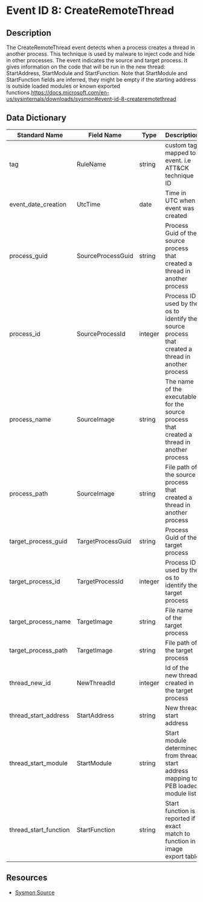 # Event ID 8: CreateRemoteThread

## Description
The CreateRemoteThread event detects when a process creates a thread in another process. This technique is used by malware to inject code and hide in other processes. The event indicates the source and target process. It gives information on the code that will be run in the new thread: StartAddress, StartModule and StartFunction. Note that StartModule and StartFunction fields are inferred, they might be empty if the starting address is outside loaded modules or known exported functions.<a href="https://docs.microsoft.com/en-us/sysinternals/downloads/sysmon#event-id-8-createremotethread">https://docs.microsoft.com/en-us/sysinternals/downloads/sysmon#event-id-8-createremotethread</a>

## Data Dictionary
|Standard Name|Field Name|Type|Description|Sample Value|
|---|---|---|---|---|
|tag|RuleName|string|custom tag mapped to event. i.e ATT&CK technique ID|T1114|
|event_date_creation|UtcTime|date|Time in UTC when event was created|4/11/18 5:25|
|process_guid|SourceProcessGuid|string|Process Guid of the source process that created a thread in another process|{A98268C1-9586-5ACD-0000-001070A20000}|
|process_id|SourceProcessId|integer|Process ID used by the os to identify the source process that created a thread in another process|684|
|process_name|SourceImage|string|The name of the executable for the source process that created a thread in another process|csrss.exe|
|process_path|SourceImage|string|File path of the source process that created a thread in another process|C:\Windows\System32\csrss.exe|
|target_process_guid|TargetProcessGuid|string|Process Guid of the target process|{A98268C1-9C2E-5ACD-0000-00100266AB00}|
|target_process_id|TargetProcessId|integer|Process ID used by the os to identify the target process|240|
|target_process_name|TargetImage|string|File name of the target process|cmd.exe|
|target_process_path|TargetImage|string|File path of the target process|C:\Windows\System32\cmd.exe|
|thread_new_id|NewThreadId|integer|Id of the new thread created in the target process|2336|
|thread_start_address|StartAddress|string|New thread start address|0x00007FFA356A7E40|
|thread_start_module|StartModule|string|Start module determined from thread start address mapping to PEB loaded module list|C:\WINDOWS\System32\KERNELBASE.dll|
|thread_start_function|StartFunction|string|Start function is reported if exact match to function in image export table|CtrlRoutine|

## Resources
* [Sysmon Source](https://docs.microsoft.com/en-us/sysinternals/downloads/sysmon#event-id-8-createremotethread)
